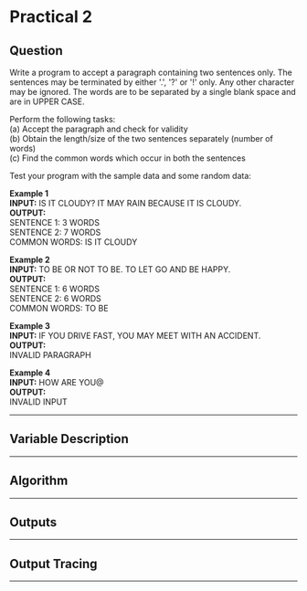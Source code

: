 # Practical 2
## Question

Write a program to accept a paragraph containing two sentences only. The sentences may be terminated by either '.', '?' or '!' only. Any other character may be ignored. The words are to be separated by a single blank space and are in UPPER CASE.

Perform the following tasks:
<br/> (a) Accept the paragraph and check for validity
<br/> (b) Obtain the length/size of the two sentences separately (number of words)
<br/> (c) Find the common words which occur in both the sentences

Test your program with the sample data and some random data:

**Example 1**
<br/> **INPUT:** IS IT CLOUDY? IT MAY RAIN BECAUSE IT IS CLOUDY.
<br/> **OUTPUT:**
<br/> SENTENCE 1: 3 WORDS
<br/> SENTENCE 2: 7 WORDS
<br/> COMMON WORDS: IS IT CLOUDY

**Example 2**
<br/> **INPUT:** TO BE OR NOT TO BE. TO LET GO AND BE HAPPY.
<br/> **OUTPUT:**
<br/> SENTENCE 1: 6 WORDS
<br/> SENTENCE 2: 6 WORDS
<br/> COMMON WORDS: TO BE

**Example 3**
<br/> **INPUT:** IF YOU DRIVE FAST, YOU MAY MEET WITH AN ACCIDENT.
<br/> **OUTPUT:**
<br/> INVALID PARAGRAPH

**Example 4**
<br/> **INPUT:** HOW ARE YOU@
<br/> **OUTPUT:**
<br/> INVALID INPUT

****
## Variable Description

****
## Algorithm

****
## Outputs

****
## Output Tracing

****
